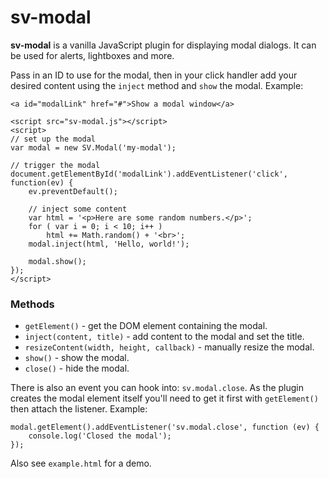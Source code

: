 
sv-modal
=================================================

**sv-modal** is a vanilla JavaScript plugin for displaying modal dialogs. It can be used for alerts, lightboxes and more.

Pass in an ID to use for the modal, then in your click handler add your desired content using the `inject` method and `show` the modal. Example:

	<a id="modalLink" href="#">Show a modal window</a>

	<script src="sv-modal.js"></script>
	<script>
	// set up the modal
	var modal = new SV.Modal('my-modal');

	// trigger the modal
	document.getElementById('modalLink').addEventListener('click', function(ev) {
		ev.preventDefault();

		// inject some content
		var html = '<p>Here are some random numbers.</p>';
		for ( var i = 0; i < 10; i++ )
			html += Math.random() + '<br>';
		modal.inject(html, 'Hello, world!');

		modal.show();
	});
	</script>

### Methods

- `getElement()` - get the DOM element containing the modal.
- `inject(content, title)` - add content to the modal and set the title.
- `resizeContent(width, height, callback)` - manually resize the modal.
- `show()` - show the modal.
- `close()` - hide the modal.

There is also an event you can hook into: `sv.modal.close`. As the plugin creates the modal element itself you'll need to get it first with `getElement()` then attach the listener. Example:

	modal.getElement().addEventListener('sv.modal.close', function (ev) {
		console.log('Closed the modal');
	});

Also see `example.html` for a demo.
